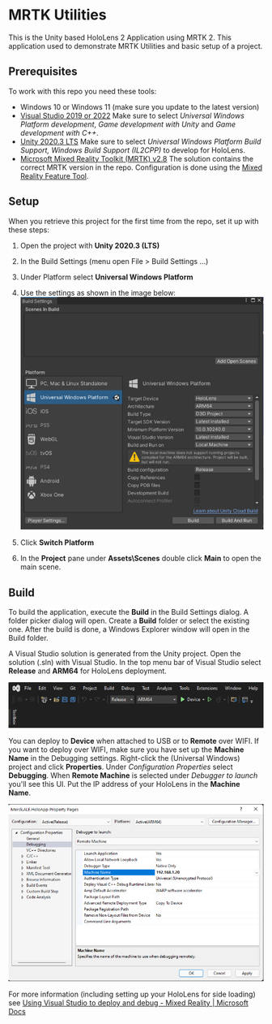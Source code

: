 # MRTK Utilities

This is the Unity based HoloLens 2 Application using MRTK 2. This application used to demonstrate MRTK Utilities and basic setup of a project.

## Prerequisites

To work with this repo you need these tools:

* Windows 10 or Windows 11 (make sure you update to the latest version)
* [Visual Studio 2019 or 2022](https://visualstudio.microsoft.com/vs/)
  Make sure to select *Universal Windows Platform development*,  *Game development with Unity* and *Game development with C++*.
* [Unity 2020.3 LTS](https://unity3d.com/get-unity/download)
  Make sure to select *Universal Windows Platform Build Support, Windows Build Support (IL2CPP)* to develop for HoloLens.
* [Microsoft Mixed Reality Toolkit (MRTK) v2.8](https://github.com/microsoft/MixedRealityToolkit-Unity/releases/latest)
  The solution contains the correct MRTK version in the repo. Configuration is done using the [Mixed Reality Feature Tool](https://docs.microsoft.com/en-us/windows/mixed-reality/develop/unity/welcome-to-mr-feature-tool).

## Setup

When you retrieve this project for the first time from the repo, set it up with these steps:

1. Open the project with **Unity 2020.3 (LTS)**

2. In the Build Settings (menu open File > Build Settings ...)
3. Under Platform select **Universal Windows Platform**
4. Use the settings as shown in the image below:
![Unity Build Settings](unity-build-settings.png)
5. Click **Switch Platform**
6. In the **Project** pane under **Assets\Scenes** double click **Main** to open the main scene.

## Build

To build the application, execute the **Build** in the Build Settings dialog. A folder picker dialog will open. Create a **Build** folder or select the existing one. After the build is done, a Windows Explorer window will open in the Build folder.

A Visual Studio solution is generated from the Unity project. Open the solution (.sln) with Visual Studio. In the top menu bar of Visual Studio select **Release** and **ARM64** for HoloLens deployment.

![Visual Studio settings](visual-studio-settings.png)

You can deploy to **Device** when attached to USB or to **Remote** over WIFI. If you want to deploy over WIFI, make sure you have set up the **Machine Name** in the Debugging settings. Right-click the (Universal Windows) project and click **Properties**. Under *Configuration Properties* select **Debugging**. When **Remote Machine** is selected under *Debugger to launch* you'll see this UI. Put the IP address of your HoloLens in the **Machine Name**.

![Visual Studio Remote settings](visual-studio-remote-settings.png)

For more information (including setting up your HoloLens for side loading) see [Using Visual Studio to deploy and debug - Mixed Reality | Microsoft Docs](https://docs.microsoft.com/en-us/windows/mixed-reality/develop/advanced-concepts/using-visual-studio?tabs=hl2)

